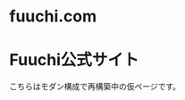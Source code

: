 # fuuchi.com
<!DOCTYPE html>
<html lang="ja">
<head>
  <meta charset="UTF-8">
  <meta name="viewport" content="width=device-width, initial-scale=1.0">
  <title>Fuuchi</title>
</head>
<body>
  <h1>Fuuchi公式サイト</h1>
  <p>こちらはモダン構成で再構築中の仮ページです。</p>
</body>
</html>
